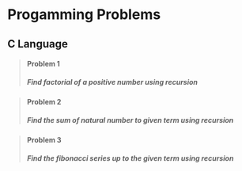 # Progamming Problems
## **C Language**

>#### **Problem 1** 
>##### Find  factorial of a positive number using recursion

>#### **Problem 2** 
>##### Find  the sum of natural number to given term using recursion

>#### **Problem 3** 
>##### Find  the fibonacci series up to the given term using recursion
